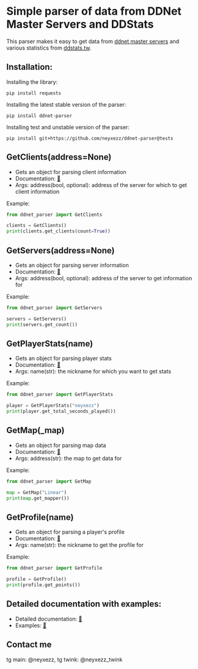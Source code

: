 # Simple parser of data from DDNet Master Servers and DDStats

This parser makes it easy to get data from [ddnet master servers](https://master1.ddnet.org/ddnet/15/servers.json) and various statistics from [ddstats.tw](https://ddstats.tw/).

## Installation:
Installing the library:
```
pip install requests
```
Installing the latest stable version of the parser:
```
pip install ddnet-parser
```
Installing test and unstable version of the parser:
```
pip install git+https://github.com/neyxezz/ddnet-parser@tests
```

## GetClients(address=None)
* Gets an object for parsing client information
* Documentation: [🙂](https://github.com/neyxezz/ddnet-parser/blob/main/docs/docs.md#clientsparser-class)
* Args: address(bool, optional): address of the server for which to get client information

Example:
```python
from ddnet_parser import GetClients

clients = GetClients()
print(clients.get_clients(count=True))
```
## GetServers(address=None)
* Gets an object for parsing server information
* Documentation: [🙂](https://github.com/neyxezz/ddnet-parser/blob/main/docs/docs.md#serversparser-class)
* Args: address(bool, optional): address of the server to get information for

Example:
```python
from ddnet_parser import GetServers

servers = GetServers()
print(servers.get_count())
```
## GetPlayerStats(name)
* Gets an object for parsing player stats
* Documentation: [🙂](https://github.com/neyxezz/ddnet-parser/blob/main/docs/docs.md#playerstatsparser-class)
* Args: name(str): the nickname for which you want to get stats

Example:
```python
from ddnet_parser import GetPlayerStats

player = GetPlayerStats("neyxezz")
print(player.get_total_seconds_played())
```
## GetMap(_map)
* Gets an object for parsing map data
* Documentation: [🙂](https://github.com/neyxezz/ddnet-parser/blob/main/docs/docs.md#mapsparser-class)
* Args: address(str): the map to get data for

Example:
```python
from ddnet_parser import GetMap

map = GetMap("Linear")
print(map.get_mapper())
```
## GetProfile(name)
* Gets an object for parsing a player's profile
* Documentation: [🙂](https://github.com/neyxezz/ddnet-parser/blob/main/docs/docs.md#profileparser-class)
* Args: name(str): the nickname to get the profile for

Example:
```python
from ddnet_parser import GetProfile

profile = GetProfile()
print(profile.get_points())
```
## Detailed documentation with examples:
* Detailed documentation: [🙂](docs/docs.md)
* Examples: [🙂](examples/examples.py)

## Contact me
tg main: @neyxezz, tg twink: @neyxezz_twink
